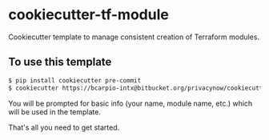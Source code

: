 # cookiecutter-tf-module

Cookiecutter template to manage consistent creation of Terraform modules.

## To use this template

```bash
$ pip install cookiecutter pre-commit
$ cookiecutter https://bcarpio-intx@bitbucket.org/privacynow/cookiecutter-tf-module.git
```

You will be prompted for basic info (your name, module name, etc.) which will be used in the template.

That's all you need to get started.
